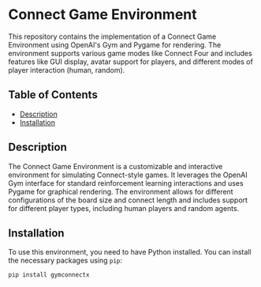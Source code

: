 # Connect Game Environment

This repository contains the implementation of a Connect Game Environment using OpenAI's Gym and Pygame for rendering. The environment supports various game modes like Connect Four and includes features like GUI display, avatar support for players, and different modes of player interaction (human, random).

## Table of Contents

- [Description](#description)
- [Installation](#installation)

## Description

The Connect Game Environment is a customizable and interactive environment for simulating Connect-style games. It leverages the OpenAI Gym interface for standard reinforcement learning interactions and uses Pygame for graphical rendering. The environment allows for different configurations of the board size and connect length and includes support for different player types, including human players and random agents.

## Installation

To use this environment, you need to have Python installed. You can install the necessary packages using `pip`:

```bash
pip install gymconnectx
